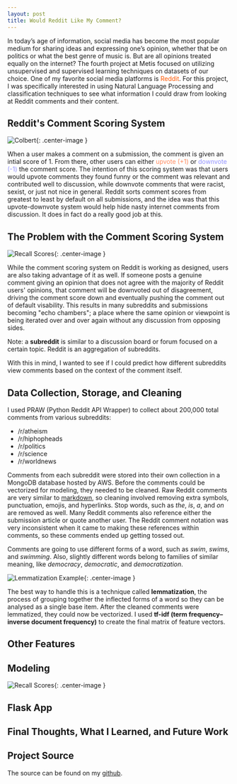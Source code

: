 ```yaml
---  
layout: post  
title: Would Reddit Like My Comment?  
---  
```


In today’s age of information, social media has become the most popular medium for sharing ideas and expressing one’s opinion, whether that be on politics or what the best genre of music is. But are all opinions treated equally on the internet? The fourth project at Metis focused on utilizing unsupervised and supervised learning techniques on datasets of our choice. One of my favorite social media platforms is <span style="color:#ff5700">Reddit</span>. For this project, I was specifically interested in using Natural Language Processing and classification techniques to see what information I could draw from looking at Reddit comments and their content.  

## Reddit's Comment Scoring System  

![Colbert](https://zachheick.github.io/images/Project_Fletcher_images/colbert.png){: .center-image }  

When a user makes a comment on a submission, the comment is given an intial score of 1. From there, other users can either <span style="color:#ff8b60">upvote (+1)</span> or <span style="color:#9494ff">downvote (-1)</span> the comment score. The intention of this scoring system was that users would upvote comments they found funny or the comment was relevant and contributed well to discussion, while downvote comments that were racist, sexist, or just not nice in general. Reddit sorts comment scores from greatest to least by default on all submissions, and the idea was that this upvote-downvote system would help hide nasty internet comments from discussion. It does in fact do a really good job at this.  

## The Problem with the Comment Scoring System  

![Recall Scores](https://zachheick.github.io/images/Project_Fletcher_images/echo_chamber.jpeg){: .center-image }

While the comment scoring system on Reddit is working as designed, users are also taking advantage of it as well. If someone posts a genuine comment giving an opinion that does not agree with the majority of Reddit users' opinions, that comment will be downvoted out of disagreement, driving the comment score down and eventually pushing the comment out of default visability. This results in many subreddits and submissions becoming "echo chambers"; a place where the same opinion or viewpoint is being iterated over and over again without any discussion from opposing sides.  

Note: a **subreddit** is similar to a discussion board or forum focused on a certain topic. Reddit is an aggregation of subreddits.    

With this in mind, I wanted to see if I could predict how different subreddits view comments based on the context of the comment itself.  

## Data Collection, Storage, and Cleaning    

I used PRAW (Python Reddit API Wrapper) to collect about 200,000 total comments from various subreddits:

   * /r/atheism
   * /r/hiphopheads
   * /r/politics
   * /r/science
   * /r/worldnews

Comments from each subreddit were stored into their own collection in a MongoDB database hosted by AWS. Before the comments could be vectorized for modeling, they needed to be cleaned. Raw Reddit comments are very similar to [markdown](https://help.github.com/articles/basic-writing-and-formatting-syntax/), so cleaning involved removing extra symbols, punctuation, emojis, and hyperlinks. Stop words, such as *the*, *is*, *a*, and *on* are removed as well. Many Reddit comments also reference either the submission article or quote another user. The Reddit comment notation was very inconsistent when it came to making these references within comments, so these comments ended up getting tossed out.    

Comments are going to use different forms of a word, such as *swim*, *swims*, and *swimming*. Also, slightly different words belong to families of similar meaning, like *democracy*, *democratic*, and *democratization*.  

![Lemmatization Example](https://zachheick.github.io/images/Project_Fletcher_images/lemma_example.png){: .center-image }  

The best way to handle this is a technique called **lemmatization**, the process of grouping together the inflected forms of a word so they can be analysed as a single base item. After the cleaned comments were lemmatized, they could now be vectorized. I used **tf-idf (term frequency–inverse document frequency)** to create the final matrix of feature vectors.  

## Other Features  

## Modeling  

![Recall Scores](https://zachheick.github.io/images/Project_Fletcher_images/score_vs_recall.png){: .center-image }

## Flask App  

## Final Thoughts, What I Learned, and Future Work  

## Project Source  

The source can be found on my [github](https://github.com/ZachHeick/Project_Fletcher).
